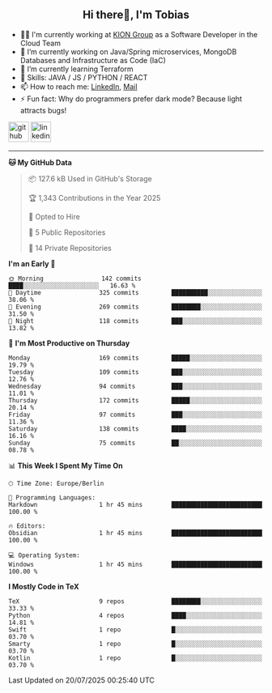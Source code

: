 <h2 align="center">Hi there👋, I'm Tobias</h2>

- 🧑‍💼 I'm currently working at [KION Group](https://www.kiongroup.com/) as a Software Developer in the Cloud Team
- 🔭 I’m currently working on Java/Spring microservices, MongoDB Databases and Infrastructure as Code (IaC)
- 🌱 I’m currently learning Terraform
- 💪 Skills: JAVA / JS / PYTHON / REACT
- 📫 How to reach me: [LinkedIn](https://www.linkedin.com/in/tgoetz), [Mail](mailto:mail@tobiasgoetz.com) 
- ⚡ Fun fact: Why do programmers prefer dark mode? Because light attracts bugs!

[<img src='https://cdn.jsdelivr.net/npm/simple-icons@3.0.1/icons/github.svg' alt='github' height='40'>](https://github.com/TobiasGoetz)  [<img src='https://cdn.jsdelivr.net/npm/simple-icons@3.0.1/icons/linkedin.svg' alt='linkedin' height='40'>](https://www.linkedin.com/in/tgoetz/)  

---

<!--START_SECTION:waka-->
**🐱 My GitHub Data** 

> 📦 127.6 kB Used in GitHub's Storage 
 > 
> 🏆 1,343 Contributions in the Year 2025
 > 
> 💼 Opted to Hire
 > 
> 📜 5 Public Repositories 
 > 
> 🔑 14 Private Repositories 
 > 
**I'm an Early 🐤** 

```text
🌞 Morning                142 commits         ████░░░░░░░░░░░░░░░░░░░░░   16.63 % 
🌆 Daytime                325 commits         ██████████░░░░░░░░░░░░░░░   38.06 % 
🌃 Evening                269 commits         ████████░░░░░░░░░░░░░░░░░   31.50 % 
🌙 Night                  118 commits         ███░░░░░░░░░░░░░░░░░░░░░░   13.82 % 
```
📅 **I'm Most Productive on Thursday** 

```text
Monday                   169 commits         █████░░░░░░░░░░░░░░░░░░░░   19.79 % 
Tuesday                  109 commits         ███░░░░░░░░░░░░░░░░░░░░░░   12.76 % 
Wednesday                94 commits          ███░░░░░░░░░░░░░░░░░░░░░░   11.01 % 
Thursday                 172 commits         █████░░░░░░░░░░░░░░░░░░░░   20.14 % 
Friday                   97 commits          ███░░░░░░░░░░░░░░░░░░░░░░   11.36 % 
Saturday                 138 commits         ████░░░░░░░░░░░░░░░░░░░░░   16.16 % 
Sunday                   75 commits          ██░░░░░░░░░░░░░░░░░░░░░░░   08.78 % 
```


📊 **This Week I Spent My Time On** 

```text
🕑︎ Time Zone: Europe/Berlin

💬 Programming Languages: 
Markdown                 1 hr 45 mins        █████████████████████████   100.00 % 

🔥 Editors: 
Obsidian                 1 hr 45 mins        █████████████████████████   100.00 % 

💻 Operating System: 
Windows                  1 hr 45 mins        █████████████████████████   100.00 % 
```

**I Mostly Code in TeX** 

```text
TeX                      9 repos             ████████░░░░░░░░░░░░░░░░░   33.33 % 
Python                   4 repos             ████░░░░░░░░░░░░░░░░░░░░░   14.81 % 
Swift                    1 repo              █░░░░░░░░░░░░░░░░░░░░░░░░   03.70 % 
Smarty                   1 repo              █░░░░░░░░░░░░░░░░░░░░░░░░   03.70 % 
Kotlin                   1 repo              █░░░░░░░░░░░░░░░░░░░░░░░░   03.70 % 
```




 Last Updated on 20/07/2025 00:25:40 UTC
<!--END_SECTION:waka-->
